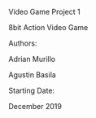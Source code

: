 Video Game Project 1


8bit Action Video Game 


Authors: 

  Adrian Murillo
  
  Agustin Basila

Starting Date:

  December 2019
